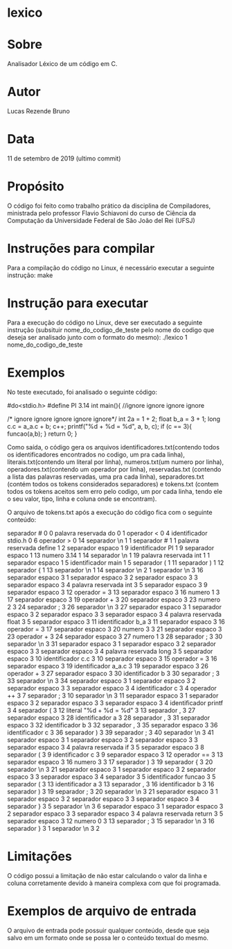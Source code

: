 # lexico
# Sobre
Analisador Léxico de um código em C.

# Autor
Lucas Rezende Bruno

# Data
11 de setembro de 2019 (ultimo commit)

# Propósito
O código foi feito como trabalho prático da disciplina de Compiladores, ministrada pelo professor Flavio Schiavoni do curso de Ciência da Computação da Universidade Federal de São João del Rei (UFSJ)

# Instruções para compilar
Para a compilação do código no Linux, é necessário executar a seguinte instrução:
make

# Instrução para executar
Para a execução do código no Linux, deve ser executado a seguinte instrução (subsituir nome_do_codigo_de_teste pelo nome do codigo que deseja ser analisado junto com o formato do mesmo):
./lexico 1 nome_do_codigo_de_teste

# Exemplos
No teste executado, foi analisado o seguinte código:

#do<stdio.h>
#define PI 3.14
int main(){
//ignore ignore ignore ignore

/* ignore ignore ignore
ignore ignore*/
    int 2a = 1 + 2;
    float b_a = 3 + 1;
    long c.c = a_a.c + b;
    c++;
    printf("%d + %d = %d", a, b, c);
    if (c == 3){
    	funcao(a,b);
    }
    return 0;
}

Como saída, o código gera os arquivos identificadores.txt(contendo todos os identificadores encontrados no codigo, um pra cada linha), literais.txt(contendo um literal por linha), numeros.txt(um numero por linha), operadores.txt(contendo um operador por linha), reservadas.txt (contendo a lista das palavras reservadas, uma pra cada linha), separadores.txt (contém todos os tokens considerados separadores) e tokens.txt (contem todos os tokens aceitos sem erro pelo codigo, um por cada linha, tendo ele o seu valor, tipo, linha e coluna onde se encontram).

O arquivo de tokens.txt após a execução do código fica com o seguinte conteúdo:

separador # 0 0
palavra reservada do 0 1
operador < 0 4
identificador stdio.h 0 6
operador > 0 14
separador \n 1 1
separador # 1 1
palavra reservada define 1 2
separador espaco 1 9
identificador PI 1 9
separador espaco 1 13
numero 3.14 1 14
separador \n 1 19
palavra reservada int 1 1
separador espaco 1 5
identificador main 1 5
separador ( 1 11
separador ) 1 12
separador { 1 13
separador \n 1 14
separador \n 2 1
separador \n 3 16
separador espaco 3 1
separador espaco 3 2
separador espaco 3 3
separador espaco 3 4
palavra reservada int 3 5
separador espaco 3 9
separador espaco 3 12
operador = 3 13
separador espaco 3 16
numero 1 3 17
separador espaco 3 19
operador + 3 20
separador espaco 3 23
numero 2 3 24
separador ; 3 26
separador \n 3 27
separador espaco 3 1
separador espaco 3 2
separador espaco 3 3
separador espaco 3 4
palavra reservada float 3 5
separador espaco 3 11
identificador b_a 3 11
separador espaco 3 16
operador = 3 17
separador espaco 3 20
numero 3 3 21
separador espaco 3 23
operador + 3 24
separador espaco 3 27
numero 1 3 28
separador ; 3 30
separador \n 3 31
separador espaco 3 1
separador espaco 3 2
separador espaco 3 3
separador espaco 3 4
palavra reservada long 3 5
separador espaco 3 10
identificador c.c 3 10
separador espaco 3 15
operador = 3 16
separador espaco 3 19
identificador a_a.c 3 19
separador espaco 3 26
operador + 3 27
separador espaco 3 30
identificador b 3 30
separador ; 3 33
separador \n 3 34
separador espaco 3 1
separador espaco 3 2
separador espaco 3 3
separador espaco 3 4
identificador c 3 4
operador ++ 3 7
separador ; 3 10
separador \n 3 11
separador espaco 3 1
separador espaco 3 2
separador espaco 3 3
separador espaco 3 4
identificador printf 3 4
separador ( 3 12
literal "%d + %d = %d" 3 13
separador , 3 27
separador espaco 3 28
identificador a 3 28
separador , 3 31
separador espaco 3 32
identificador b 3 32
separador , 3 35
separador espaco 3 36
identificador c 3 36
separador ) 3 39
separador ; 3 40
separador \n 3 41
separador espaco 3 1
separador espaco 3 2
separador espaco 3 3
separador espaco 3 4
palavra reservada if 3 5
separador espaco 3 8
separador ( 3 9
identificador c 3 9
separador espaco 3 12
operador == 3 13
separador espaco 3 16
numero 3 3 17
separador ) 3 19
separador { 3 20
separador \n 3 21
separador espaco 3 1
separador espaco 3 2
separador espaco 3 3
separador espaco 3 4
separador 	 3 5
identificador funcao 3 5
separador ( 3 13
identificador a 3 13
separador , 3 16
identificador b 3 16
separador ) 3 19
separador ; 3 20
separador \n 3 21
separador espaco 3 1
separador espaco 3 2
separador espaco 3 3
separador espaco 3 4
separador } 3 5
separador \n 3 6
separador espaco 3 1
separador espaco 3 2
separador espaco 3 3
separador espaco 3 4
palavra reservada return 3 5
separador espaco 3 12
numero 0 3 13
separador ; 3 15
separador \n 3 16
separador } 3 1
separador \n 3 2

# Limitações
O código possui a limitação de não estar calculando o valor da linha e coluna corretamente devido à maneira complexa com que foi programada.

# Exemplos de arquivo de entrada
O arquivo de entrada pode possuir qualquer conteúdo, desde que seja salvo em um formato onde se possa ler o conteúdo textual do mesmo.



